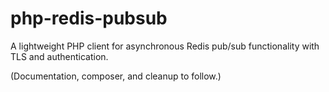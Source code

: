 # php-redis-pubsub
A lightweight PHP client for asynchronous Redis pub/sub functionality with TLS and authentication.

(Documentation, composer, and cleanup to follow.)
